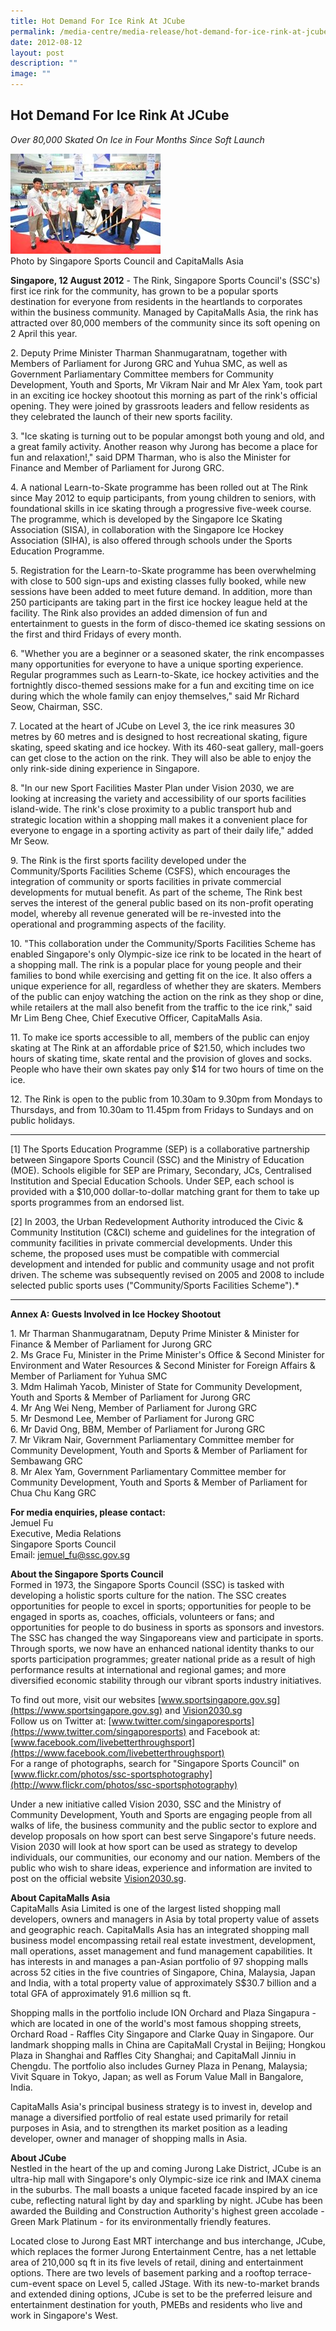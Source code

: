 ```yaml
---
title: Hot Demand For Ice Rink At JCube
permalink: /media-centre/media-release/hot-demand-for-ice-rink-at-jcube/
date: 2012-08-12
layout: post
description: ""
image: ""
---
```

## **Hot Demand For Ice Rink At JCube**

*Over 80,000 Skated On Ice in Four Months Since Soft Launch*

![](/images/Media%20Centre/Media%20Release/2012/Aug/HOTDEMANDFORICERINKATJCUBEMainPar0028Imagegif.gif)	
Photo by Singapore Sports Council and CapitaMalls Asia

**Singapore, 12 August 2012** - The Rink, Singapore Sports Council's (SSC's) first ice rink for the community, has grown to be a popular sports destination for everyone from residents in the heartlands to corporates within the business community. Managed by CapitaMalls Asia, the rink has attracted over 80,000 members of the community since its soft opening on 2 April this year.

2\. Deputy Prime Minister Tharman Shanmugaratnam, together with Members of Parliament for Jurong GRC and Yuhua SMC, as well as Government Parliamentary Committee members for Community Development, Youth and Sports, Mr Vikram Nair and Mr Alex Yam, took part in an exciting ice hockey shootout this morning as part of the rink's official opening. They were joined by grassroots leaders and fellow residents as they celebrated the launch of their new sports facility.

3\. "Ice skating is turning out to be popular amongst both young and old, and a great family activity. Another reason why Jurong has become a place for fun and relaxation!," said DPM Tharman, who is also the Minister for Finance and Member of Parliament for Jurong GRC.

4\. A national Learn-to-Skate programme has been rolled out at The Rink since May 2012 to equip participants, from young children to seniors, with foundational skills in ice skating through a progressive five-week course. The programme, which is developed by the Singapore Ice Skating Association (SISA), in collaboration with the Singapore Ice Hockey Association (SIHA), is also offered through schools under the Sports Education Programme.

5\. Registration for the Learn-to-Skate programme has been overwhelming with close to 500 sign-ups and existing classes fully booked, while new sessions have been added to meet future demand. In addition, more than 250 participants are taking part in the first ice hockey league held at the facility. The Rink also provides an added dimension of fun and entertainment to guests in the form of disco-themed ice skating sessions on the first and third Fridays of every month.

6\. "Whether you are a beginner or a seasoned skater, the rink encompasses many opportunities for everyone to have a unique sporting experience. Regular programmes such as Learn-to-Skate, ice hockey activities and the fortnightly disco-themed sessions make for a fun and exciting time on ice during which the whole family can enjoy themselves," said Mr Richard Seow, Chairman, SSC.

7\. Located at the heart of JCube on Level 3, the ice rink measures 30 metres by 60 metres and is designed to host recreational skating, figure skating, speed skating and ice hockey. With its 460-seat gallery, mall-goers can get close to the action on the rink. They will also be able to enjoy the only rink-side dining experience in Singapore.

8\. "In our new Sport Facilities Master Plan under Vision 2030, we are looking at increasing the variety and accessibility of our sports facilities island-wide. The rink's close proximity to a public transport hub and strategic location within a shopping mall makes it a convenient place for everyone to engage in a sporting activity as part of their daily life," added Mr Seow.

9\. The Rink is the first sports facility developed under the Community/Sports Facilities Scheme (CSFS), which encourages the integration of community or sports facilities in private commercial developments for mutual benefit. As part of the scheme, The Rink best serves the interest of the general public based on its non-profit operating model, whereby all revenue generated will be re-invested into the operational and programming aspects of the facility.

10\. "This collaboration under the Community/Sports Facilities Scheme has enabled Singapore's only Olympic-size ice rink to be located in the heart of a shopping mall. The rink is a popular place for young people and their families to bond while exercising and getting fit on the ice. It also offers a unique experience for all, regardless of whether they are skaters. Members of the public can enjoy watching the action on the rink as they shop or dine, while retailers at the mall also benefit from the traffic to the ice rink," said Mr Lim Beng Chee, Chief Executive Officer, CapitaMalls Asia.

11\. To make ice sports accessible to all, members of the public can enjoy skating at The Rink at an affordable price of $21.50, which includes two hours of skating time, skate rental and the provision of gloves and socks. People who have their own skates pay only $14 for two hours of time on the ice.

12\. The Rink is open to the public from 10.30am to 9.30pm from Mondays to Thursdays, and from 10.30am to 11.45pm from Fridays to Sundays and on public holidays.

----

[1] The Sports Education Programme (SEP) is a collaborative partnership between Singapore Sports Council (SSC) and the Ministry of Education (MOE). Schools eligible for SEP are Primary, Secondary, JCs, Centralised Institution and Special Education Schools. Under SEP, each school is provided with a $10,000 dollar-to-dollar matching grant for them to take up sports programmes from an endorsed list.

[2] In 2003, the Urban Redevelopment Authority introduced the Civic & Community Institution (C&CI) scheme and guidelines for the integration of community facilities in private commercial developments. Under this scheme, the proposed uses must be compatible with commercial development and intended for public and community usage and not profit driven. The scheme was subsequently revised on 2005 and 2008 to include selected public sports uses ("Community/Sports Facilities Scheme").*

---

**Annex A: Guests Involved in Ice Hockey Shootout**

1\. Mr Tharman Shanmugaratnam, Deputy Prime Minister & Minister for Finance & Member of Parliament for Jurong GRC
<br>2\. Ms Grace Fu, Minister in the Prime Minister's Office & Second Minister for Environment and Water Resources & Second Minister for Foreign Affairs & Member of Parliament for Yuhua SMC
<br>3\. Mdm Halimah Yacob, Minister of State for Community Development, Youth and Sports & Member of Parliament for Jurong GRC 
<br>4\.  Mr Ang Wei Neng, Member of Parliament for Jurong GRC
<br>5\.  Mr Desmond Lee, Member of Parliament for Jurong GRC
<br>6\.  Mr David Ong, BBM, Member of Parliament for Jurong GRC
<br>7\.  Mr Vikram Nair, Government Parliamentary Committee member for Community Development, Youth and Sports & Member of Parliament for Sembawang GRC
<br>8\.  Mr Alex Yam, Government Parliamentary Committee member for Community Development, Youth and Sports & Member of Parliament for Chua Chu Kang GRC
 
**For media enquiries, please contact:**
<br>
Jemuel Fu
<br>Executive, Media Relations
<br>Singapore Sports Council
<br>Email: [jemuel_fu@ssc.gov.sg](mailto:jemuel_fu@ssc.gov.sg)

**About the Singapore Sports Council**
<br>
Formed in 1973, the Singapore Sports Council (SSC) is tasked with developing a holistic sports culture for the nation. The SSC creates opportunities for people to excel in sports; opportunities for people to be engaged in sports as, coaches, officials, volunteers or fans; and opportunities for people to do business in sports as sponsors and investors. The SSC has changed the way Singaporeans view and participate in sports. Through sports, we now have an enhanced national identity thanks to our sports participation programmes; greater national pride as a result of high performance results at international and regional games; and more diversified economic stability through our vibrant sports industry initiatives.

To find out more, visit our websites [www.sportsingapore.gov.sg](https://www.sportsingapore.gov.sg)  and [Vision2030.sg](/about-us/vision-2030/)<br>
Follow us on Twitter at: [www.twitter.com/singaporesports](https://www.twitter.com/singaporesports) and Facebook at: [www.facebook.com/livebetterthroughsport](https://www.facebook.com/livebetterthroughsport)<br>
For a range of photographs, search for "Singapore Sports Council" on [www.flickr.com/photos/ssc-sportsphotography](http://www.flickr.com/photos/ssc-sportsphotography)

Under a new initiative called Vision 2030, SSC and the Ministry of Community Development, Youth and Sports are engaging people from all walks of life, the business community and the public sector to explore and develop proposals on how sport can best serve Singapore's future needs. Vision 2030 will look at how sport can be used as strategy to develop individuals, our communities, our economy and our nation. Members of the public who wish to share ideas, experience and information are invited to post on the official website [Vision2030.sg](/about-us/vision-2030/).

**About CapitaMalls Asia**
<br>
CapitaMalls Asia Limited is one of the largest listed shopping mall developers, owners and managers in Asia by total property value of assets and geographic reach. CapitaMalls Asia has an integrated shopping mall business model encompassing retail real estate investment, development, mall operations, asset management and fund management capabilities. It has interests in and manages a pan-Asian portfolio of 97 shopping malls across 52 cities in the five countries of Singapore, China, Malaysia, Japan and India, with a total property value of approximately S$30.7 billion and a total GFA of approximately 91.6 million sq ft.

Shopping malls in the portfolio include ION Orchard and Plaza Singapura - which are located in one of the world's most famous shopping streets, Orchard Road - Raffles City Singapore and Clarke Quay in Singapore. Our landmark shopping malls in China are CapitaMall Crystal in Beijing; Hongkou Plaza in Shanghai and Raffles City Shanghai; and CapitaMall Jinniu in Chengdu. The portfolio also includes Gurney Plaza in Penang, Malaysia; Vivit Square in Tokyo, Japan; as well as Forum Value Mall in Bangalore, India.

CapitaMalls Asia's principal business strategy is to invest in, develop and manage a diversified portfolio of real estate used primarily for retail purposes in Asia, and to strengthen its market position as a leading developer, owner and manager of shopping malls in Asia.

**About JCube**
<br>
Nestled in the heart of the up and coming Jurong Lake District, JCube is an ultra-hip mall with Singapore's only Olympic-size ice rink and IMAX cinema in the suburbs. The mall boasts a unique faceted facade inspired by an ice cube, reflecting natural light by day and sparkling by night. JCube has been awarded the Building and Construction Authority's highest green accolade - Green Mark Platinum - for its environmentally friendly features.

Located close to Jurong East MRT interchange and bus interchange, JCube, which replaces the former Jurong Entertainment Centre, has a net lettable area of 210,000 sq ft in its five levels of retail, dining and entertainment options. There are two levels of basement parking and a rooftop terrace-cum-event space on Level 5, called JStage. With its new-to-market brands and extended dining options, JCube is set to be the preferred leisure and entertainment destination for youth, PMEBs and residents who live and work in Singapore's West.